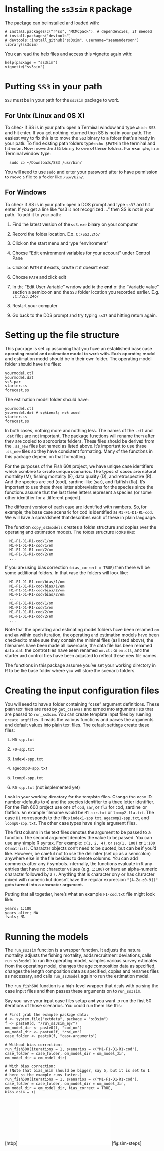 Installing the `ss3sim` `R` package
===================================

The package can be installed and loaded with:

    # install.packages(c("r4ss", "MCMCpack")) # dependencies, if needed
    # install.packages("devtools")
    # devtools::install_github("ss3sim", username="seananderson")
    library(ss3sim)

You can read the help files and access this vignette again with:

    help(package = "ss3sim")
    vignette("ss3sim")

Putting `SS3` in your path
==========================

`SS3` must be in your path for the `ss3sim` package to work.

For Unix (Linux and OS X)
-------------------------

To check if SS is in your path: open a Terminal window and type
`which SS3` and hit enter. If you get nothing returned then SS is not in
your path. The easiest way to fix this is to move the `SS3` binary to a
folder that’s already in your path. To find existing path folders type
`echo $PATH` in the terminal and hit enter. Now move the `SS3` binary to
one of these folders. For example, in a Terminal window type:

      sudo cp ~/Downloads/SS3 /usr/bin/

You will need to use `sudo` and enter your password after to have
permission to move a file to a folder like `/usr/bin/`.

For Windows
-----------

To check if SS is in your path: open a DOS prompt and type `ss3?` and
hit enter. If you get a line like “ss3 is not recognized …” then SS is
not in your path. To add it to your path:

1.  Find the latest version of the `ss3.exe` binary on your computer

2.  Record the folder location. E.g. `C:/SS3.24o/`

3.  Click on the start menu and type “environment”

4.  Choose “Edit environment variables for your account” under Control
    Panel

5.  Click on `PATH` if it exists, create it if doesn’t exist

6.  Choose `PATH` and click edit

7.  In the “Edit User Variable” window add to the **end** of the
    “Variable value” section a semicolon and the `SS3` folder location
    you recorded earlier. E.g. `;C:/SS3.24o/`

8.  Restart your computer

9.  Go back to the DOS prompt and try typing `ss3?` and hitting return
    again.

Setting up the file structure
=============================

This package is set up assuming that you have an established base case
operating model and estimation model to work with. Each operating model
and estimation model should be in their own folder. The operating model
folder should have the files:

    yourmodel.ctl
    yourmodel.dat
    ss3.par
    starter.ss
    forecast.ss

The estimation model folder should have:

    yourmodel.ctl
    yourmodel.dat # optional; not used
    starter.ss
    forecast.ss

In both cases, nothing more and nothing less. The names of the `.ctl`
and `.dat` files are not important. The package functions will rename
them after they are copied to appropriate folders. These files should be
derived from the `.ss_new` files but named as listed above. It’s
important to use these `.ss_new` files so they have consistent
formatting. Many of the functions in this package depend on that
formatting.

For the purposes of the Fish 600 project, we have unique case
identifiers which combine to create unique scenarios. The types of cases
are: natural mortality (M), fishing mortality (F), data quality (D), and
retrospective (R). And the species are cod (cod), sardine-like (sar),
and flatfish (fla). It’s important to use these three letter
abbreviations for the species since the functions assume that the last
three letters represent a species (or some other identifier for a
different project).

The different version of each case are identified with numbers. So, for
example, the base case scenario for cod is identified as
`M1-F1-D1-R1-cod`. We will have a spreadsheet that describes each of
these in plain language.

The function `copy_ss3models` creates a folder structure and copies over
the operating and estimation models. The folder structure looks like:

      M1-F1-D1-R1-cod/1/om
      M1-F1-D1-R1-cod/1/em
      M1-F1-D1-R1-cod/2/om
      M1-F1-D1-R1-cod/2/em
      ...

If you are using bias correction (`bias_correct = TRUE`) then there will
be some additional folders. In that case the folders will look like:

      M1-F1-D1-R1-cod/bias/1/om
      M1-F1-D1-R1-cod/bias/1/em
      M1-F1-D1-R1-cod/bias/2/om
      M1-F1-D1-R1-cod/bias/2/em
      ...
      M1-F1-D1-R1-cod/1/om
      M1-F1-D1-R1-cod/1/em
      M1-F1-D1-R1-cod/2/om
      M1-F1-D1-R1-cod/2/em
      ...

Note that the operating and estimating model folders have been renamed
`om` and `em` within each iteration, the operating and estimation models
have been checked to make sure they contain the minimal files (as listed
above), the filenames have been made all lowercase, the data file has
been renamed `data.dat`, the control files have been renamed `om.ctl` or
`em.ctl`, and the starter and control files have been adjusted to
reflect these new file names.

The functions in this package assume you’ve set your working directory
in R to be the base folder where you will store the scenario folders.

Creating the input configuration files
======================================

You will need to have a folder containing “case” argument definitions.
These plain text files are read by `get_caseval` and turned into
argument lists that are passed to `run_ss3sim`. You can create template
input files by running `create_argfiles`. It reads the various functions
and parses the arguments and default values into plain text files. The
default settings create these files:

1.  `M0-spp.txt`

2.  `F0-spp.txt`

3.  `index0-spp.txt`

4.  `agecomp0-spp.txt`

5.  `lcomp0-spp.txt`

6.  `R0-spp.txt` (not implemented yet)

Look in your working directory for the template files. Change the case
ID number (defaults to `0`) and the species identifier to a three letter
identifier. For the Fish 600 project use one of `cod`, `sar`, or `fla`
for cod, sardine, or flatfish. An example filename would be `M1-sar.txt`
or `lcomp2-fla.txt`. The case `D1` corresponds to the files
`index1-spp.txt`, `agecomp1-spp.txt`, and `lcomp0-spp.txt`. The other
case types have single argument files.

The first column in the text files denotes the argument to be passed to
a function. The second argument denotes the value to be passed. You can
use any simple R syntax. For example: `c(1, 2, 4)`, or `seq(1, 100)` or
`1:100` or `matrix()`. Character objects don’t need to be quoted, but
can be if you’d like. However, be careful not to use the delimiter (set
up as a semicolon) anywhere else in the file besides to denote columns.
You can add comments after any `#` symbols. Internally, the functions
evaluate in R any entries that have no character values (e.g. `1:100`)
or have an alpha-numeric character followed by a `(`. Anything that is
character only or has character mixed with numeric but doesn’t have the
regular expression `"[A-Za-z0-9]("` gets turned into a character
argument.

Putting that all together, here’s what an example `F1-cod.txt` file
might look like:

    years; 1:100
    years_alter; NA 
    fvals; NA

Running the models
==================

The `run_ss3sim` function is a wrapper function. It adjusts the natural
mortality, adjusts the fishing mortality, adds recruitment deviations,
calls `run_ss3model` to run the operating model, samples various survey
estimates from the operating model, changes the age composition data as
specified, changes the length composition data as specified, copies and
renames files as necessary, and calls `run_ss3model` again to run the
estimation model.

The `run_fish600` function is a high-level wrapper that deals with
parsing the case input files and then passes these arguments on to
`run_ss3sim`.

Say you have your input case files setup and you want to run the first
50 iterations of those scenarios. You could run them like this:

    # First grab the example package data:
    d <- system.file("extdata", package = "ss3sim")
    f <- paste0(d, "/run_ss3sim_eg/")
    om_model_dir <- paste0(f, "cod_om")
    em_model_dir <- paste0(f, "cod_em")
    case_folder <- paste0(f, "case-arguments")

    # Without bias correction:
    run_fish600(iterations = 1, scenarios = c("M1-F1-D1-R1-cod"),
    case_folder = case_folder, om_model_dir = om_model_dir,
    em_model_dir = em_model_dir)

    # With bias correction:
    # (Note that bias_nsim should be bigger, say 5, but it is set to 1
    # here so the example runs faster.)
    run_fish600(iterations = 1, scenarios = c("M1-F1-D1-R1-cod"),
    case_folder = case_folder, om_model_dir = om_model_dir,
    em_model_dir = em_model_dir, bias_correct = TRUE,
    bias_nsim = 1)

[htbp] ![Simulation steps. Higher-level function calls are shown on the
right.](sim-steps.pdf "fig:") [fig:sim-steps]
